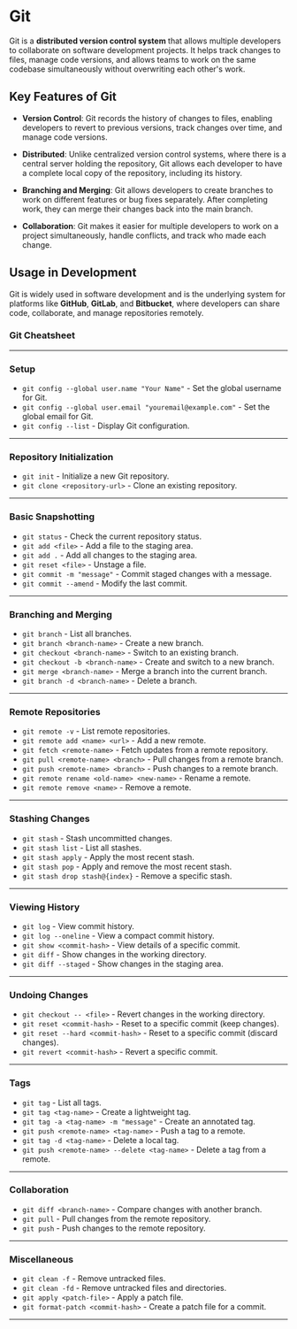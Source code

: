 # Git

Git is a **distributed version control system** that allows multiple developers to collaborate on software development projects. It helps track changes to files, manage code versions, and allows teams to work on the same codebase simultaneously without overwriting each other's work.

## Key Features of Git

- **Version Control**: Git records the history of changes to files, enabling developers to revert to previous versions, track changes over time, and manage code versions.

- **Distributed**: Unlike centralized version control systems, where there is a central server holding the repository, Git allows each developer to have a complete local copy of the repository, including its history.

- **Branching and Merging**: Git allows developers to create branches to work on different features or bug fixes separately. After completing work, they can merge their changes back into the main branch.

- **Collaboration**: Git makes it easier for multiple developers to work on a project simultaneously, handle conflicts, and track who made each change.

## Usage in Development

Git is widely used in software development and is the underlying system for platforms like **GitHub**, **GitLab**, and **Bitbucket**, where developers can share code, collaborate, and manage repositories remotely.


### Git Cheatsheet

---

### **Setup**
- `git config --global user.name "Your Name"` - Set the global username for Git.
- `git config --global user.email "youremail@example.com"` - Set the global email for Git.
- `git config --list` - Display Git configuration.

---

### **Repository Initialization**
- `git init` - Initialize a new Git repository.
- `git clone <repository-url>` - Clone an existing repository.

---

### **Basic Snapshotting**
- `git status` - Check the current repository status.
- `git add <file>` - Add a file to the staging area.
- `git add .` - Add all changes to the staging area.
- `git reset <file>` - Unstage a file.
- `git commit -m "message"` - Commit staged changes with a message.
- `git commit --amend` - Modify the last commit.

---

### **Branching and Merging**
- `git branch` - List all branches.
- `git branch <branch-name>` - Create a new branch.
- `git checkout <branch-name>` - Switch to an existing branch.
- `git checkout -b <branch-name>` - Create and switch to a new branch.
- `git merge <branch-name>` - Merge a branch into the current branch.
- `git branch -d <branch-name>` - Delete a branch.

---

### **Remote Repositories**
- `git remote -v` - List remote repositories.
- `git remote add <name> <url>` - Add a new remote.
- `git fetch <remote-name>` - Fetch updates from a remote repository.
- `git pull <remote-name> <branch>` - Pull changes from a remote branch.
- `git push <remote-name> <branch>` - Push changes to a remote branch.
- `git remote rename <old-name> <new-name>` - Rename a remote.
- `git remote remove <name>` - Remove a remote.

---

### **Stashing Changes**
- `git stash` - Stash uncommitted changes.
- `git stash list` - List all stashes.
- `git stash apply` - Apply the most recent stash.
- `git stash pop` - Apply and remove the most recent stash.
- `git stash drop stash@{index}` - Remove a specific stash.

---

### **Viewing History**
- `git log` - View commit history.
- `git log --oneline` - View a compact commit history.
- `git show <commit-hash>` - View details of a specific commit.
- `git diff` - Show changes in the working directory.
- `git diff --staged` - Show changes in the staging area.

---

### **Undoing Changes**
- `git checkout -- <file>` - Revert changes in the working directory.
- `git reset <commit-hash>` - Reset to a specific commit (keep changes).
- `git reset --hard <commit-hash>` - Reset to a specific commit (discard changes).
- `git revert <commit-hash>` - Revert a specific commit.

---

### **Tags**
- `git tag` - List all tags.
- `git tag <tag-name>` - Create a lightweight tag.
- `git tag -a <tag-name> -m "message"` - Create an annotated tag.
- `git push <remote-name> <tag-name>` - Push a tag to a remote.
- `git tag -d <tag-name>` - Delete a local tag.
- `git push <remote-name> --delete <tag-name>` - Delete a tag from a remote.

---

### **Collaboration**
- `git diff <branch-name>` - Compare changes with another branch.
- `git pull` - Pull changes from the remote repository.
- `git push` - Push changes to the remote repository.

---

### **Miscellaneous**
- `git clean -f` - Remove untracked files.
- `git clean -fd` - Remove untracked files and directories.
- `git apply <patch-file>` - Apply a patch file.
- `git format-patch <commit-hash>` - Create a patch file for a commit.

---

